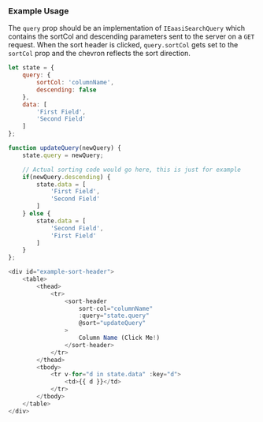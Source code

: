 ### Example Usage

The `query` prop should be an implementation of `IEaasiSearchQuery` which contains the sortCol and
descending parameters sent to the server on a `GET` request. When the sort header is clicked,
`query.sortCol` gets set to the `sortCol` prop and the chevron reflects the sort direction.

```js
let state = {
	query: {
		sortCol: 'columnName',
		descending: false
	},
	data: [
		'First Field',
		'Second Field'
	]
};

function updateQuery(newQuery) {
	state.query = newQuery;

	// Actual sorting code would go here, this is just for example
	if(newQuery.descending) {
		state.data = [
			'First Field',
			'Second Field'
		]
	} else {
		state.data = [
			'Second Field',
			'First Field'
		]
	}
};

<div id="example-sort-header">
	<table>
		<thead>
			<tr>
				<sort-header
					sort-col="columnName"
					:query="state.query"
					@sort="updateQuery"
				>
					Column Name (Click Me!)
				</sort-header>
			</tr>
		</thead>
		<tbody>
			<tr v-for="d in state.data" :key="d">
				<td>{{ d }}</td>
			</tr>
		</tbody>
	</table>
</div>
```